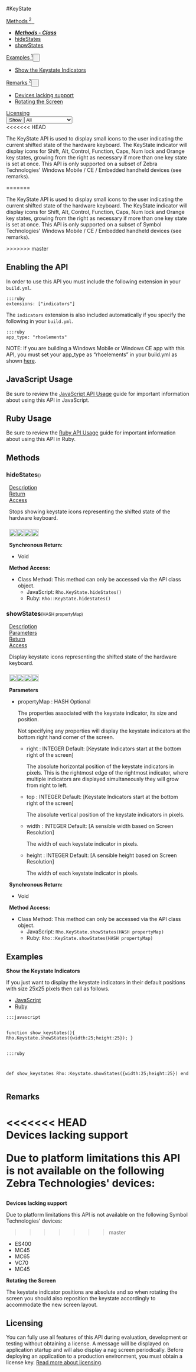 #KeyState
<div class="btn-group"><a href="#Methods" class="btn"><i class="icon-cog"></i> Methods<sup>&nbsp;2</sub></a><a class="btn dropdown-toggle" data-toggle="dropdown" data-target="#" href="#Methods" >  <span class="caret"></span>&nbsp;</a><ul class="dropdown-menu" style="max-height: 500px;overflow: auto;"><li class="disabled"><a tabindex="-1" href="#"><b><i>Methods - Class</i></b></a><li><a href="#mhideStates" data-target="cMethodhideStates" class="autouncollapse">hideStates</a></li><li><a href="#mshowStates" data-target="cMethodshowStates" class="autouncollapse">showStates</a></li></li></ul></div><div class="btn-group"><a href="#Examples" class="btn"><i class="icon-edit"></i> Examples<sup>&nbsp;1</sup></a><button href="#" class="btn dropdown-toggle" data-toggle="dropdown">  <span class="caret"></span>&nbsp;</button><ul class="dropdown-menu" style="max-height: 500px;overflow: auto;"><li><a href="#e0" data-target="eExample0" class="autouncollapse">Show the Keystate Indicators</a></li></ul></div><div class="btn-group"><a href="#Remarks" class="btn"><i class="icon-warning-sign"></i> Remarks<sup>&nbsp;2</sup></a><button href="#" class="btn dropdown-toggle" data-toggle="dropdown">  <span class="caret"></span>&nbsp;</button><ul class="dropdown-menu" style="max-height: 500px;overflow: auto;"><li><a href="#r0" data-target="rRemark0" class="autouncollapse">Devices lacking support</a></li><li><a href="#r1" data-target="rRemark1" class="autouncollapse">Rotating the Screen</a></li></ul></div><div class="btn-group"><a href="#License" class="btn"><i class="icon-shopping-cart"></i> Licensing</a></div><div class="btn-group pull-right"><button class="btn dropdown-toggle" id="apiFilterBtn" data-toggle="dropdown" href="#" title="Filter Properties and Methods"><i class="icon-filter "></i>Show</button><select id="apiFilter" class="dropdown-menu apiFilter"><option value="all">All</option><option value="js">JavaScript</option><option value="ruby">Ruby</option><option value="android">Android</option><option value="ios">iOS</option><option value="wm">Windows Mobile</option><option value="wp8">Windows Phone 8</option><option value="w32">Windows Desktop</option><option value="msi">MSI Only</option></select></div><div  id="apibody" style="overflow:auto;padding-right: 5px;">
<<<<<<< HEAD
<p>The KeyState API is used to display small icons to the user indicating the current shifted state of the hardware keyboard. The KeyState indicator will display icons for Shift, Alt, Control, Function, Caps, Num lock and Orange key states, growing from the right as necessary if more than one key state is set at once. This API is only supported on a subset of Zebra Technologies' Windows Mobile / CE / Embedded handheld devices (see remarks).</p>
=======
<p>The KeyState API is used to display small icons to the user indicating the current shifted state of the hardware keyboard. The KeyState indicator will display icons for Shift, Alt, Control, Function, Caps, Num lock and Orange key states, growing from the right as necessary if more than one key state is set at once. This API is only supported on a subset of Symbol Technologies' Windows Mobile / CE / Embedded handheld devices (see remarks).</p>
>>>>>>> master
<h2>Enabling the API</h2>

<p>In order to use this API you must include the following extension in your <code>build.yml</code>.</p>

<pre><code>:::ruby
extensions: ["indicators"]
</code></pre>

<p>The <code>indicators</code> extension is also included automatically if you specify the following in your <code>build.yml</code>.</p>

<pre><code>:::ruby
app_type: "rhoelements"
</code></pre>

<p>NOTE: If you are building a Windows Mobile or Windows CE app with this API, you must set your app_type as &ldquo;rhoelements&rdquo; in your build.yml as shown <a href="../guide/build_config#other-build-time-settings">here</a>.</p>

<h2>JavaScript Usage</h2>

<p>Be sure to review the <a href="/guide/api_js">JavaScript API Usage</a> guide for important information about using this API in JavaScript.</p>

<h2>Ruby Usage</h2>

<p>Be sure to review the <a href="/guide/api_ruby">Ruby API Usage</a> guide for important information about using this API in Ruby.</p>


<a name='Methods'></a>
<h2><i class='icon-cog'></i>Methods</h2>

<div class="accordion" id="accordion"><a name ='mhideStates'/><div class=' method  js ruby msi' id='mhideStates'><h3><strong  >hideStates</strong><span style='font-size:.7em;font-weight:normal;'>()</span></h3><ul class="nav nav-tabs" style="padding-left:8px"><li class='active'><a href="#mhideStates1" data-toggle="tab">Description</a></li><li ><a href="#mhideStates4" data-toggle="tab">Return</a></li><li ><a href="#mhideStates6" data-toggle="tab">Access</a></li></ul><div class='tab-content' style='padding-left:8px' id='tc-hideStates'><div class="tab-pane fade active in" id="mhideStates1"><p>Stops showing keystate icons representing the shifted state of the hardware keyboard.</p>
<p><div><p><img src="/img/js.png" style="width: 20px;padding-top: 8px" rel="tooltip" title="JavaScript"><img src="/img/ruby.png" style="width: 20px;padding-top: 8px" rel="tooltip" title="Ruby"><img src="/img/windowsmobile.png" style="height: 20px;padding-top: 8px" rel="tooltip" title="Windows Mobile, Windows CE, Windows Embedded"><img src="/img/motowebkit.png" style="width: 20px;padding-top: 8px" rel="tooltip" title="Motorola Devices Only"></p></div></p></div><div class="tab-pane fade" id="mhideStates2"></div><div class="tab-pane fade" id="mhideStates3"></div><div class="tab-pane fade" id="mhideStates4"><div><p><strong>Synchronous Return:</strong></p><ul><li>Void</li></ul></div></div><div class="tab-pane fade" id="mhideStates6"><div><p><strong>Method Access:</strong></p><ul><li><i class="icon-book"></i>Class Method: This method can only be accessed via the API class object. <ul><li>JavaScript: <code>Rho.KeyState.hideStates()</code> </li><li>Ruby: <code>Rho::KeyState.hideStates()</code></li></ul></li></ul></div></div></div>  </div><a name ='mshowStates'/><div class=' method  js ruby msi' id='mshowStates'><h3><strong  >showStates</strong><span style='font-size:.7em;font-weight:normal;'>(<span class="text-info">HASH</span> propertyMap)</span></h3><ul class="nav nav-tabs" style="padding-left:8px"><li class='active'><a href="#mshowStates1" data-toggle="tab">Description</a></li><li ><a href="#mshowStates2" data-toggle="tab">Parameters</a></li><li ><a href="#mshowStates4" data-toggle="tab">Return</a></li><li ><a href="#mshowStates6" data-toggle="tab">Access</a></li></ul><div class='tab-content' style='padding-left:8px' id='tc-showStates'><div class="tab-pane fade active in" id="mshowStates1"><p>Display keystate icons representing the shifted state of the hardware keyboard.</p>
<p><div><p><img src="/img/js.png" style="width: 20px;padding-top: 8px" rel="tooltip" title="JavaScript"><img src="/img/ruby.png" style="width: 20px;padding-top: 8px" rel="tooltip" title="Ruby"><img src="/img/windowsmobile.png" style="height: 20px;padding-top: 8px" rel="tooltip" title="Windows Mobile, Windows CE, Windows Embedded"><img src="/img/motowebkit.png" style="width: 20px;padding-top: 8px" rel="tooltip" title="Motorola Devices Only"></p></div></p></div><div class="tab-pane fade" id="mshowStates2"><div><p><strong>Parameters</strong></p><ul><li>propertyMap : <span class='text-info'>HASH</span> <span class='label label-info'>Optional</span><p><p>The properties associated with the keystate indicator, its size and position.</p>
 <p>Not specifying any properties will display the keystate indicators at the bottom right hand corner of the screen.</p>
</p></li><ul><li>right : <span class='text-info'>INTEGER</span><span class='label '> Default: [Keystate Indicators start at the bottom right of the screen]</span><p><p>The absolute horizontal position of the keystate indicators in pixels. This is the rightmost edge of the rightmost indicator, where multiple indicators are displayed simultaneously they will grow from right to left.</p>
 </p></li><li>top : <span class='text-info'>INTEGER</span><span class='label '> Default: [Keystate Indicators start at the bottom right of the screen]</span><p><p>The absolute vertical position of the keystate indicators in pixels.</p>
 </p></li><li>width : <span class='text-info'>INTEGER</span><span class='label '> Default: [A sensible width based on Screen Resolution]</span><p><p>The width of each keystate indicator in pixels.</p>
 </p></li><li>height : <span class='text-info'>INTEGER</span><span class='label '> Default: [A sensible height based on Screen Resolution]</span><p><p>The width of each keystate indicator in pixels.</p>
 </p></li></ul></ul></div></div><div class="tab-pane fade" id="mshowStates3"></div><div class="tab-pane fade" id="mshowStates4"><div><p><strong>Synchronous Return:</strong></p><ul><li>Void</li></ul></div></div><div class="tab-pane fade" id="mshowStates6"><div><p><strong>Method Access:</strong></p><ul><li><i class="icon-book"></i>Class Method: This method can only be accessed via the API class object. <ul><li>JavaScript: <code>Rho.KeyState.showStates(<span class="text-info">HASH</span> propertyMap)</code> </li><li>Ruby: <code>Rho::KeyState.showStates(<span class="text-info">HASH</span> propertyMap)</code></li></ul></li></ul></div></div></div>  </div></div>
<a name='Examples'></a>
<h2><i class='icon-edit'></i>Examples</h2>

<a name='e0'></a><div class=' example' id='e0'><div class="accordion-group"><div class="accordion-heading"><span class="accordion-toggle"   href="#cExample0"><strong>Show the Keystate Indicators</strong></div><div id="cExample0" class="accordion-body">  <div class="accordion-inner">
<p>If you just want to display the keystate indicators in their default positions with size 25x25 pixels then call as follows.</p>
<ul class='nav nav-tabs' id='exI0-S0Tab'><li class='active'><a href='#exI0-S0JS' data-toggle='tab'>JavaScript</a></li><li ><a href='#exI0-S0RUBY' data-toggle='tab'>Ruby</a></li></ul><div class='tab-content'><div class='tab-pane active' id='exI0-S0JS'><pre class='CodeRay'><code>:::javascript

                            
function show_keystates(){
    Rho.Keystate.showStates({width:25;height:25});
}
                        </code></pre></div><div class='tab-pane' id='exI0-S0RUBY'><pre class='CodeRay'><code>:::ruby

                
def show_keystates
    Rho::Keystate.showStates({width:25;height:25})
end
                        </code></pre></div></div>  </div></div></div></div>
<a name='Remarks'></a>
<h2><i class='icon-warning-sign'></i>Remarks</h2>

<<<<<<< HEAD
<a name='r0'></a><div class=' remarks' id='r0'><div class="accordion-group"><div class="accordion-heading"><span class="accordion-toggle"  href="#cRemark0"><strong>Devices lacking support</strong></div><div id="cRemark0" class="accordion-body">  <div class="accordion-inner"><p>Due to platform limitations this API is not available on the following Zebra Technologies' devices:</p>
=======
<a name='r0'></a><div class=' remarks' id='r0'><div class="accordion-group"><div class="accordion-heading"><span class="accordion-toggle"  href="#cRemark0"><strong>Devices lacking support</strong></div><div id="cRemark0" class="accordion-body">  <div class="accordion-inner"><p>Due to platform limitations this API is not available on the following Symbol Technologies' devices:</p>
>>>>>>> master

<ul>
<li>ES400</li>
<li>MC45</li>
<li>MC65</li>
<li>VC70</li>
<li>MC45</li>
</ul>

  </div></div></div></div><a name='r1'></a><div class=' remarks' id='r1'><div class="accordion-group"><div class="accordion-heading"><span class="accordion-toggle"  href="#cRemark1"><strong>Rotating the Screen</strong></div><div id="cRemark1" class="accordion-body">  <div class="accordion-inner"><p>The keystate indicator positions are absolute and so when rotating the screen you should also reposition the keystate accordingly to accommodate the new screen layout.</p>
  </div></div></div></div>
<a name='License'></a>
<h2><i class='icon-shopping-cart'></i>Licensing</h2>

<div class="accordion" id="accordion">You can fully use all features of this API during evaluation, development or testing without obtaining a license. A message will be displayed on application startup and will also display a nag screen periodically. Before deploying an application to a production environment, you must obtain a license key. <a href='/guide/licensing'>Read more about licensing</a>.</div></div>
